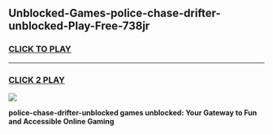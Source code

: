 
## Unblocked-Games-police-chase-drifter-unblocked-Play-Free-738jr
<h3>
<a href="https://premium76.site?title=police-chase-drifter-unblocked&ref=23A">CLICK TO PLAY</a></h3>
<hr>

<h3>
<a href="https://premium76.site?title=police-chase-drifter-unblocked&ref=23A">CLICK 2 PLAY</a>
  
</h3>

<a href="https://premium76.site?title=police-chase-drifter-unblocked&ref=23A"><img src="https://clearcache.store/games.png"></a>


**police-chase-drifter-unblocked games unblocked: Your Gateway to Fun and Accessible Online Gaming**
